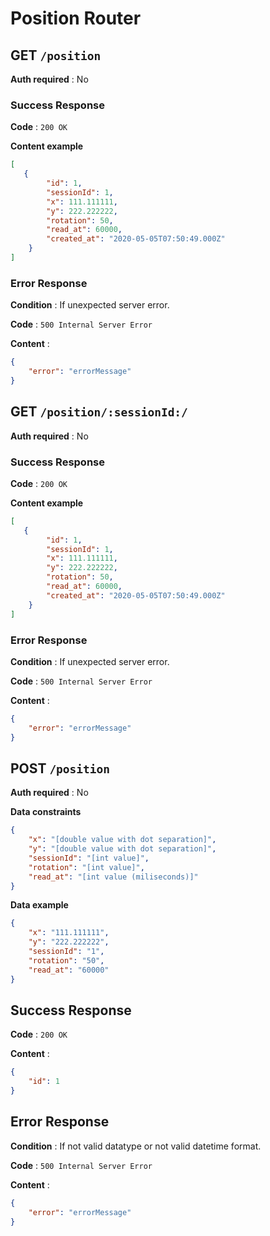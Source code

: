 # Position Router

## GET `/position`

**Auth required** : No

### Success Response

**Code** : `200 OK`

**Content example**

```json
[
   {
        "id": 1,
        "sessionId": 1,
        "x": 111.111111,
        "y": 222.222222,
        "rotation": 50,
        "read_at": 60000,
        "created_at": "2020-05-05T07:50:49.000Z"    
    }
]
```

### Error Response

**Condition** : If unexpected server error.

**Code** : `500 Internal Server Error`

**Content** :

```json
{
    "error": "errorMessage"
}
```

## GET `/position/:sessionId:/`

**Auth required** : No

### Success Response

**Code** : `200 OK`

**Content example**

```json
[
   {
        "id": 1,
        "sessionId": 1,
        "x": 111.111111,
        "y": 222.222222,
        "rotation": 50,
        "read_at": 60000,
        "created_at": "2020-05-05T07:50:49.000Z"    
    }
]
```

### Error Response

**Condition** : If unexpected server error.

**Code** : `500 Internal Server Error`

**Content** :

```json
{
    "error": "errorMessage"
}
```

## POST `/position`

**Auth required** : No

**Data constraints**

```json
{
    "x": "[double value with dot separation]",
    "y": "[double value with dot separation]",
    "sessionId": "[int value]",
    "rotation": "[int value]",
    "read_at": "[int value (miliseconds)]"
}
```

**Data example**

```json
{
    "x": "111.111111",
    "y": "222.222222",
    "sessionId": "1",
    "rotation": "50",
    "read_at": "60000"
}
```

## Success Response

**Code** : `200 OK`

**Content** :
```json
{
    "id": 1
}
```

## Error Response

**Condition** : If not valid datatype or not valid datetime format.

**Code** : `500 Internal Server Error`

**Content** :

```json
{
    "error": "errorMessage"
}
```
